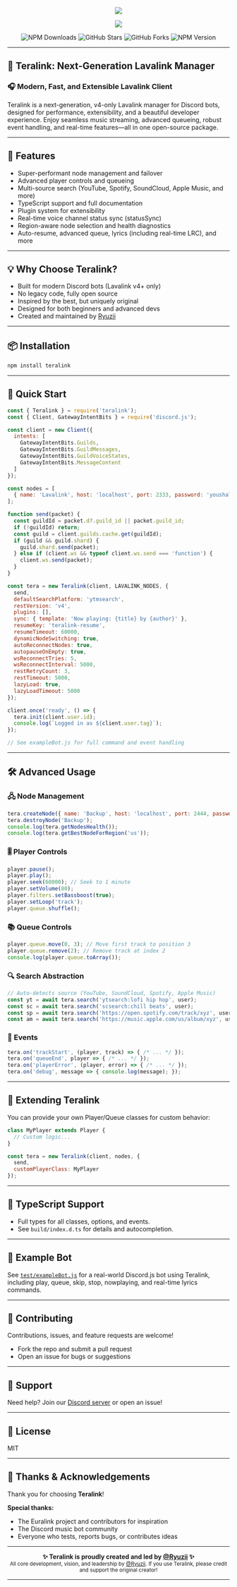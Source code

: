 <p align="center">
  <img src="https://capsule-render.vercel.app/api?type=wave&color=7F5AF0,2CB67D&height=300&section=header&text=Teralink&fontSize=90&fontAlignY=35&animation=twinkling&fontColor=ffffff&desc=Next-Gen%20Lavalink%20Manager%20for%20Discord%20Bots&descSize=25&descAlignY=60" />
</p>

<p align="center">
  <img src="https://readme-typing-svg.herokuapp.com?font=Montserrat&duration=3000&pause=1000&color=7F5AF0&center=true&vCenter=true&width=600&lines=Super+Performant+Lavalink+Manager+for+Discord+Bots;Optimized+for+Lavalink+v4+%26+Node.js;Industry-Leading+Performance;Extensible+and+Modern+API" />
</p>

<p align="center">
  <img src="https://img.shields.io/npm/dm/teralink?style=for-the-badge&label=Downloads&color=7F5AF0&labelColor=23272a" alt="NPM Downloads"/>
  <img src="https://img.shields.io/github/stars/teralink-team/teralink?style=for-the-badge&label=Stars&color=2CB67D&labelColor=23272a" alt="GitHub Stars"/>
  <img src="https://img.shields.io/github/forks/teralink-team/teralink?style=for-the-badge&label=Forks&color=FFD803&labelColor=23272a" alt="GitHub Forks"/>
  <img src="https://img.shields.io/npm/v/teralink?style=for-the-badge&label=Version&color=7F5AF0&labelColor=23272a" alt="NPM Version"/>
</p>

---

## 🚀 Teralink: Next-Generation Lavalink Manager

### 🎧 Modern, Fast, and Extensible Lavalink Client

Teralink is a next-generation, v4-only Lavalink manager for Discord bots, designed for performance, extensibility, and a beautiful developer experience. Enjoy seamless music streaming, advanced queueing, robust event handling, and real-time features—all in one open-source package.

---

## 🌟 Features
- Super-performant node management and failover
- Advanced player controls and queueing
- Multi-source search (YouTube, Spotify, SoundCloud, Apple Music, and more)
- TypeScript support and full documentation
- Plugin system for extensibility
- Real-time voice channel status sync (statusSync)
- Region-aware node selection and health diagnostics
- Auto-resume, advanced queue, lyrics (including real-time LRC), and more

---

## 💡 Why Choose Teralink?
- Built for modern Discord bots (Lavalink v4+ only)
- No legacy code, fully open source
- Inspired by the best, but uniquely original
- Designed for both beginners and advanced devs
- Created and maintained by [Ryuzii](https://github.com/Ryuzii)

---

## 📦 Installation

```sh
npm install teralink
```

---

## 🚀 Quick Start

```js title="index.js"
const { Teralink } = require('teralink');
const { Client, GatewayIntentBits } = require('discord.js');

const client = new Client({
  intents: [
    GatewayIntentBits.Guilds,
    GatewayIntentBits.GuildMessages,
    GatewayIntentBits.GuildVoiceStates,
    GatewayIntentBits.MessageContent
  ]
});

const nodes = [
  { name: 'Lavalink', host: 'localhost', port: 2333, password: 'youshallnotpass', secure: false }
];

function send(packet) {
  const guildId = packet.d?.guild_id || packet.guild_id;
  if (!guildId) return;
  const guild = client.guilds.cache.get(guildId);
  if (guild && guild.shard) {
    guild.shard.send(packet);
  } else if (client.ws && typeof client.ws.send === 'function') {
    client.ws.send(packet);
  }
}

const tera = new Teralink(client, LAVALINK_NODES, {
  send,
  defaultSearchPlatform: 'ytmsearch',
  restVersion: 'v4',
  plugins: [],
  sync: { template: 'Now playing: {title} by {author}' },
  resumeKey: 'teralink-resume',
  resumeTimeout: 60000,
  dynamicNodeSwitching: true,
  autoReconnectNodes: true,
  autopauseOnEmpty: true,
  wsReconnectTries: 5,
  wsReconnectInterval: 5000,
  restRetryCount: 3,
  restTimeout: 5000,
  lazyLoad: true,
  lazyLoadTimeout: 5000
});

client.once('ready', () => {
  tera.init(client.user.id);
  console.log(`Logged in as ${client.user.tag}`);
});

// See exampleBot.js for full command and event handling
```

---

## 🛠️ Advanced Usage

### 🖧 Node Management
```js
tera.createNode({ name: 'Backup', host: 'localhost', port: 2444, password: 'backup', secure: false });
tera.destroyNode('Backup');
console.log(tera.getNodesHealth());
console.log(tera.getBestNodeForRegion('us'));
```

### 🎚️ Player Controls
```js
player.pause();
player.play();
player.seek(60000); // Seek to 1 minute
player.setVolume(80);
player.filters.setBassboost(true);
player.setLoop('track');
player.queue.shuffle();
```

### 📚 Queue Controls
```js
player.queue.move(0, 3); // Move first track to position 3
player.queue.remove(2); // Remove track at index 2
console.log(player.queue.toArray());
```

### 🔍 Search Abstraction
```js
// Auto-detects source (YouTube, SoundCloud, Spotify, Apple Music)
const yt = await tera.search('ytsearch:lofi hip hop', user);
const sc = await tera.search('scsearch:chill beats', user);
const sp = await tera.search('https://open.spotify.com/track/xyz', user);
const am = await tera.search('https://music.apple.com/us/album/xyz', user);
```

### 📢 Events
```js
tera.on('trackStart', (player, track) => { /* ... */ });
tera.on('queueEnd', player => { /* ... */ });
tera.on('playerError', (player, error) => { /* ... */ });
tera.on('debug', message => { console.log(message); });
```

---

## 🧩 Extending Teralink

You can provide your own Player/Queue classes for custom behavior:

```js
class MyPlayer extends Player {
  // Custom logic...
}

const tera = new Teralink(client, nodes, {
  send,
  customPlayerClass: MyPlayer
});
```

---

## 📝 TypeScript Support
- Full types for all classes, options, and events.
- See `build/index.d.ts` for details and autocompletion.

---

## 🤖 Example Bot
See [`test/exampleBot.js`](./test/exampleBot.js) for a real-world Discord.js bot using Teralink, including play, queue, skip, stop, nowplaying, and real-time lyrics commands.

---

## 🤝 Contributing

Contributions, issues, and feature requests are welcome!
- Fork the repo and submit a pull request
- Open an issue for bugs or suggestions

---

## 💬 Support

Need help? Join our [Discord server](https://discord.gg/your-invite) or open an issue!

---

## 📄 License

MIT 

---

## 🙏 Thanks & Acknowledgements

Thank you for choosing **Teralink**!

**Special thanks:**
- The Euralink project and contributors for inspiration
- The Discord music bot community
- Everyone who tests, reports bugs, or contributes ideas

---

<p align="center">
  <b>✨ Teralink is proudly created and led by <a href="https://github.com/Ryuzii">@Ryuzii</a> ✨</b><br/>
  <sub>All core development, vision, and leadership by <a href="https://github.com/Ryuzii">@Ryuzii</a>. If you use Teralink, please credit and support the original creator!</sub>
</p>

--- 
